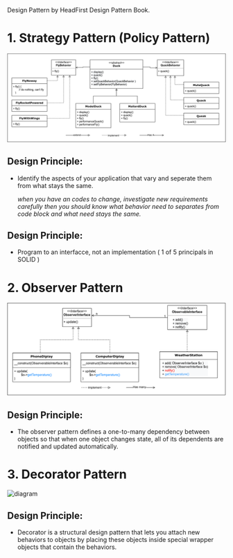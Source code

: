 Design Pattern by HeadFirst Design Pattern Book.

# 1. Strategy Pattern (Policy Pattern)

![diagram](1.strategy/img/Strategy_Diagram.jpg)

## Design Principle:
- Identify the aspects of your application that vary and seperate them from what stays the same.

    *when you have an codes to change, investigate new requirements carefully then you should know
    what behavior need to separates from code block and what need stays the same.*

## Design Principle:
- Program to an interfacce, not an implementation ( 1 of 5 principals in SOLID )


# 2. Observer Pattern

![diagram](2.observer/img/Observer.png)

## Design Principle:
- The observer pattern defines a one-to-many dependency between objects so that when one object changes state, all of its dependents are notified and updated automatically.


# 3. Decorator Pattern

![diagram](3.decorator/img/Decorator.png)

## Design Principle:
- Decorator is a structural design pattern that lets you attach new behaviors to objects by placing these objects inside special wrapper objects that contain the behaviors.

